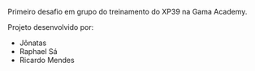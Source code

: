 Primeiro desafio em grupo do treinamento do XP39 na Gama Academy.

Projeto desenvolvido por:

- Jônatas
- Raphael Sá
- Ricardo Mendes